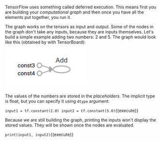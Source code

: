 TensorFlow uses something called deferred execution. This means first you are building your *computational graph* and then once you have all the elements put together, you run it.

The graph works on the tensors as input and output. Some of the nodes in the graph don't take any inputs, because they are inputs themselves. Let's build a simple example adding two numbers: 2 and 5. The graph would look like this (obtained by with TensorBoard):

<img src="tensorflow-getting-started/tensorflow-core/assets/add-graph.png" alt="Adding Graph">

The values of the numbers are stored in the *placeholders*. The implicit type is float, but you can specify it using `dtype` argument:

`input1 = tf.constant(2.0)
input2 = tf.constant(5.0)`{{execute}}

Because we are still building the graph, printing the inputs won't display the stored values. They will be shown once the nodes are evaluated.

`print(input1, input2)`{{execute}}
